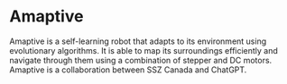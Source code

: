 # Amaptive
Amaptive is a self-learning robot that adapts to its environment using evolutionary algorithms. It is able to map its surroundings efficiently and navigate through them using a combination of stepper and DC motors. Amaptive is a collaboration between SSZ Canada and ChatGPT.
